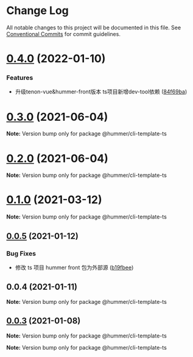 # Change Log

All notable changes to this project will be documented in this file.
See [Conventional Commits](https://conventionalcommits.org) for commit guidelines.

# [0.4.0](https://github.com.cnpmjs.org/OrangeLab/hummer-cli-template/compare/v0.3.1...v0.4.0) (2022-01-10)


### Features

* 升级tenon-vue&hummer-front版本 ts项目新增dev-tool依赖 ([84f69ba](https://github.com.cnpmjs.org/OrangeLab/hummer-cli-template/commit/84f69ba96aa1e216ae205f9759298c7108112ee8))





# [0.3.0](https://github.com/hummer-home/hummer-cli-template/compare/v0.2.0...v0.3.0) (2021-06-04)

**Note:** Version bump only for package @hummer/cli-template-ts





# [0.2.0](https://github.com/hummer-home/hummer-cli-template/compare/v0.1.1...v0.2.0) (2021-06-04)

**Note:** Version bump only for package @hummer/cli-template-ts





# [0.1.0](https://github.com/hummer-home/hummer-cli-template/compare/v0.0.5...v0.1.0) (2021-03-12)

**Note:** Version bump only for package @hummer/cli-template-ts





## [0.0.5](https://github.com/hummer-home/hummer-cli-template/compare/v0.0.4...v0.0.5) (2021-01-12)


### Bug Fixes

* 修改 ts 项目 hummer front 包为外部源 ([b19fbee](https://github.com/hummer-home/hummer-cli-template/commit/b19fbeefc46f3c39dceff6f1a94511495a3113db))





## 0.0.4 (2021-01-11)

**Note:** Version bump only for package @hummer/cli-template-ts





## [0.0.3](https://git.xiaojukeji.com/tenon/cli-template/compare/v0.9.1...v0.0.3) (2021-01-08)

**Note:** Version bump only for package @hummer/cli-template-ts







**Note:** Version bump only for package @hummer/cli-template-ts
